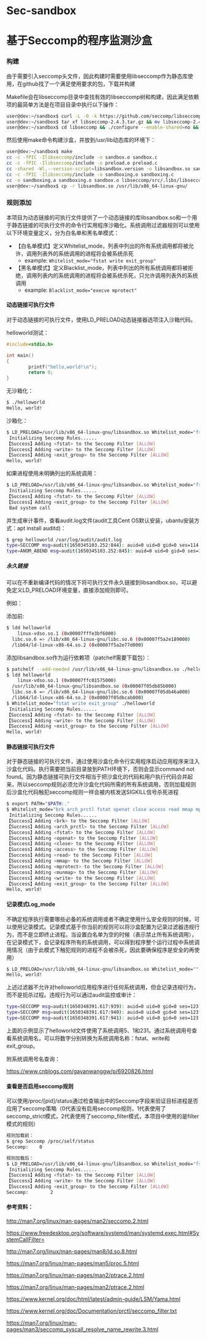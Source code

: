 # Sec-sandbox


# 基于Seccomp的程序监测沙盒

### 构建

​    由于需要引入seccomp头文件，因此构建时需要使用libseccomp作为静态库使用，在github找了一个满足使用要求的包，下载并构建

​    Makefile会在libseccomp目录中查找有效的libseccomp树和构建，因此满足依赖项的最简单方法是在项目目录中执行以下操作：

```bash
user@dev:~/sandbox$ curl -L -O -k https://github.com/seccomp/libseccomp/releases/download/v2.4.3/libseccomp-2.4.3.tar.gz
user@dev:~/sandbox$ tar xf libseccomp-2.4.3.tar.gz && mv libseccomp-2.4.3 libseccomp
user@dev:~/sandbox$ cd libseccomp && ./configure --enable-shared=no && make
```

然后使用make命令构建沙盒，并放到/usr/lib动态库的环境下：

```bash
user@dev:~/sandbox$ make
cc -c -fPIC -Ilibseccomp/include -o sandbox.o sandbox.c
cc -c -fPIC -Ilibseccomp/include -o preload.o preload.c
cc -shared -Wl,--version-script=libsandbox.version -o libsandbox.so sandbox.o preload.o libseccomp/src/.libs/libseccomp.a
cc -c -fPIC -Ilibseccomp/include -o sandboxing.o sandboxing.c
cc -o sandboxing.a sandboxing.o sandbox.o libseccomp/src/.libs/libseccomp.a
user@dev:~/sandbox$ cp -r libsandbox.so /usr/lib/x86_64-linux-gnu/
```

### 规则添加

​    本项目为动态链接的可执行文件提供了一个动态链接的库libsandbox.so和一个用于静态链接的可执行文件的命令行实用程序沙箱化。系统调用过滤器规则可以使用以下环境变量定义，分为白名单和黑名单模式：

* 【白名单模式】定义Whitelist_mode，列表中列出的所有系统调用都将被允许，调用列表外的系统调用的进程将会被系统杀死
  * example: `Whitelist_mode="fstat write exit_group"`
* 【黑名单模式】定义Blacklist_mode，列表中列出的所有系统调用都将被拒绝，调用列表内的系统调用的进程将会被系统杀死，只允许调用列表外的系统调用
  * example: `Blacklist_mode="execve mprotect"`

#### 动态链接可执行文件

​    对于动态链接的可执行文件，使用LD_PRELOAD动态链接器选项注入沙箱代码。

helloworld测试：

```C
#include<stdio.h>

int main()
{
        printf("hello,world!\n");
        return 0;
}
```

无沙箱化：

```bash
$ ./helloworld
Hello, world!
```

沙箱化：

```bash
$ LD_PRELOAD=/usr/lib/x86_64-linux-gnu/libsandbox.so Whitelist_mode="fstat write exit_group" ./helloworld
 Initializing Seccomp Rules......
【Success】Adding <fstat> to the Seccomp Filter [ALLOW]
【Success】Adding <write> to the Seccomp Filter [ALLOW]
【Success】Adding <exit_group> to the Seccomp Filter [ALLOW]
Hello, world!
```

如果进程使用未明确列出的系统调用：

```bash
$ LD_PRELOAD=/usr/lib/x86_64-linux-gnu/libsandbox.so Whitelist_mode="fstat exit_group" ./helloworld
 Initializing Seccomp Rules......
【Success】Adding <fstat> to the Seccomp Filter [ALLOW]
【Success】Adding <exit_group> to the Seccomp Filter [ALLOW]
 Bad system call
```

并生成审计事件，查看audit.log文件(audit工具Cent OS默认安装，ubantu安装方式：apt install auditd)：

```bash
$ grep helloworld /var/log/audit/audit.log
type=SECCOMP msg=audit(1650345103.252:844): auid=0 uid=0 gid=0 ses=114 pid=1978 comm="helloworld" exe="/root/seccomp-sandbox/helloworld" sig=31 arch=c000003e syscall=1 compat=0 ip=0x7f32ba2e2104 code=0x80000000
type=ANOM_ABEND msg=audit(1650345103.252:845): auid=0 uid=0 gid=0 ses=114 pid=1978 comm="helloworld" exe="/root/seccomp-sandbox/helloworld" sig=31 res=1
```

##### 永久链接

可以在不重新编译代码的情况下将可执行文件永久链接到libsandbox.so，可以避免定义LD_PRELOAD环境变量，直接添加规则即可。

例如：

添加前:

```bash
$ ldd helloworld
	linux-vdso.so.1 (0x00007fffe3bf6000)
  libc.so.6 => /lib/x86_64-linux-gnu/libc.so.6 (0x00007f5a2e189000)
  /lib64/ld-linux-x86-64.so.2 (0x00007f5a2e77d000)
```

添加libsandbox.so作为运行依赖项（patchelf需要下载包）：

```bash
$ patchelf --add-needed /usr/lib/x86_64-linux-gnu/libsandbox.so ./helloworld
$ ldd helloworld
	linux-vdso.so.1 (0x00007ffc01575000)
  /usr/lib/x86_64-linux-gnu/libsandbox.so (0x00007f05db85b000)
  libc.so.6 => /lib/x86_64-linux-gnu/libc.so.6 (0x00007f05db46a000)
  /lib64/ld-linux-x86-64.so.2 (0x00007f05dbcab000)
$ Whitelist_mode="fstat write exit_group" ./helloworld
 Initializing Seccomp Rules......
【Success】Adding <fstat> to the Seccomp Filter [ALLOW]
【Success】Adding <write> to the Seccomp Filter [ALLOW]
【Success】Adding <exit_group> to the Seccomp Filter [ALLOW]
Hello, world!
```

#### 静态链接可执行文件

对于静态链接的可执行文件，通过使用沙盒化命令行实用程序启动应用程序来注入沙盒化代码。执行需要把当前目录放到PATH环境下，否则会显示command not found。因为静态链接可执行文件相当于把沙盒化的代码和用户执行代码合并起来，所以seccomp规则必须允许沙盒化代码所需的所有系统调用，否则加载规则后沙盒化代码触犯seccomp规则一样会被内核发送SIGKILL信号杀死进程

```bash
$ export PATH="$PATH:."
$ Whitelist_mode="brk arch_prctl fstat openat close access read mmap mprotect munmap write exit_group" sandboxing.a ./helloworld
 Initializing Seccomp Rules......
【Success】Adding <brk> to the Seccomp Filter [ALLOW]
【Success】Adding <arch_prctl> to the Seccomp Filter [ALLOW]
【Success】Adding <fstat> to the Seccomp Filter [ALLOW]
【Success】Adding <openat> to the Seccomp Filter [ALLOW]
【Success】Adding <close> to the Seccomp Filter [ALLOW]
【Success】Adding <access> to the Seccomp Filter [ALLOW]
【Success】Adding <read> to the Seccomp Filter [ALLOW]
【Success】Adding <mmap> to the Seccomp Filter [ALLOW]
【Success】Adding <mprotect> to the Seccomp Filter [ALLOW]
【Success】Adding <munmap> to the Seccomp Filter [ALLOW]
【Success】Adding <write> to the Seccomp Filter [ALLOW]
【Success】Adding <exit_group> to the Seccomp Filter [ALLOW]
Hello, world!
```



#### 记录模式Log_mode

​    不确定程序执行需要哪些必备的系统调用或者不确定使用什么安全规则的时候，可以使用记录模式。记录模式基于你当前的规则可以将沙盒配置为记录过滤器违规行为，而不是立即终止进程。当设置白名单为空的时候（表示禁止所有系统调用），在记录模式下，会记录程序所有的系统调用，可以得到程序整个运行过程中系统调用情况（由于此模式下触犯规则的进程不会被杀死，因此要确保程序是安全的再使用）

```bash
$ LD_PRELOAD=/usr/lib/x86_64-linux-gnu/libsandbox.so Whitelist_mode="" Log_mode=log ./helloworld
Hello, world!
```

上述过滤器不允许对helloworld应用程序进行任何系统调用，但会记录违规行为，而不是扼杀过程。违规行为可以通过audit监控或审计：

```bash
type=SECCOMP msg=audit(1650348391.617:939): auid=0 uid=0 gid=0 ses=123 pid=2208 comm="helloworld" exe="/root/seccomp-sandbox/helloworld" sig=0 arch=c000003e syscall=5 compat=0 ip=0x7f6955afc773 code=0x7ffc0000
type=SECCOMP msg=audit(1650348391.617:940): auid=0 uid=0 gid=0 ses=123 pid=2208 comm="helloworld" exe="/root/seccomp-sandbox/helloworld" sig=0 arch=c000003e syscall=1 compat=0 ip=0x7f6955afd104 code=0x7ffc0000
type=SECCOMP msg=audit(1650348391.617:941): auid=0 uid=0 gid=0 ses=123 pid=2208 comm="helloworld" exe="/root/seccomp-sandbox/helloworld" sig=0 arch=c000003e syscall=231 compat=0 ip=0x7f6955ad1ab6 code=0x7ffc0000
```

上面的示例显示了helloworld文件使用了系统调用5、1和231。通过系统调用号查看系统调用名，可以将数字分别转换为系统调用名称：fstat、write和exit_group。

附系统调用号名查询：

https://www.cnblogs.com/gavanwanggw/p/6920826.html



#### 查看是否启用seccomp规则

可以使用/proc/[pid]/status通过检查输出中的Seccomp字段来验证目标进程是否应用了seccomp策略（0代表没有启用seccomp规则，1代表使用了seccomp_strict模式，2代表使用了seccomp_filter模式，本项目中使用的是filter模式的规则）

```bash
规则加载前：
$ grep Seccomp /proc/self/status
Seccomp:	0

规则加载后：
$ LD_PRELOAD=/usr/lib/x86_64-linux-gnu/libsandbox.so Whitelist_mode="fstat write exit_group" Log_mode=log grep Seccomp /proc/self/status
 Initializing Seccomp Rules......
【Success】Adding <fstat> to the Seccomp Filter [ALLOW]
【Success】Adding <write> to the Seccomp Filter [ALLOW]
【Success】Adding <exit_group> to the Seccomp Filter [ALLOW]
Seccomp:        2
```



#### 参考资料：

http://man7.org/linux/man-pages/man2/seccomp.2.html

https://www.freedesktop.org/software/systemd/man/systemd.exec.html#SystemCallFilter=

http://man7.org/linux/man-pages/man8/ld.so.8.html

https://man7.org/linux/man-pages/man5/proc.5.html

https://man7.org/linux/man-pages/man2/ptrace.2.html

https://man7.org/linux/man-pages/man2/ptrace.2.html

https://www.kernel.org/doc/html/latest/admin-guide/LSM/Yama.html

https://www.kernel.org/doc/Documentation/prctl/seccomp_filter.txt

https://man7.org/linux/man-pages/man3/seccomp_syscall_resolve_name_rewrite.3.html
